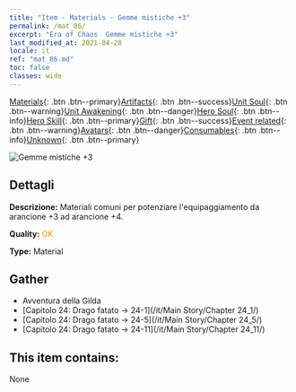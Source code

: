 ```yaml
---
title: "Item - Materials - Gemme mistiche +3"
permalink: /mat_86/
excerpt: "Era of Chaos  Gemme mistiche +3"
last_modified_at: 2021-04-28
locale: it
ref: "mat_86.md"
toc: false
classes: wide
---
```

 [Materials](/ItemsIT/){: .btn .btn--primary}[Artifacts](/ItemsIT/Artifacts/){: .btn .btn--success}[Unit Soul](/ItemsIT/UnitSoul/){: .btn .btn--warning}[Unit Awakening](/ItemsIT/UnitAwakening/){: .btn .btn--danger}[Hero Soul](/ItemsIT/HeroSoul/){: .btn .btn--info}[Hero Skill](/ItemsIT/HeroSkill/){: .btn .btn--primary}[Gift](/ItemsIT/Gift/){: .btn .btn--success}[Event related](/ItemsIT/Events/){: .btn .btn--warning}[Avatars](/ItemsIT/Avatars/){: .btn .btn--danger}[Consumables](/ItemsIT/Consumables/){: .btn .btn--info}[Unknown](/ItemsIT/Unknown/){: .btn .btn--primary}

 ![Gemme mistiche +3](/images/t/i_cailiao_baoshi3.png)

## Dettagli
 **Descrizione:** Materiali comuni per potenziare l'equipaggiamento da arancione +3 ad arancione +4.

 **Quality:** <span style="color: #FF8C00">OK</span>

 **Type:** Material

## Gather

*    Avventura della Gilda 
*    [Capitolo 24: Drago fatato -> 24-1](/it/Main Story/Chapter 24_1/) 
*    [Capitolo 24: Drago fatato -> 24-5](/it/Main Story/Chapter 24_5/) 
*    [Capitolo 24: Drago fatato -> 24-11](/it/Main Story/Chapter 24_11/) 

## This item contains:

  None

